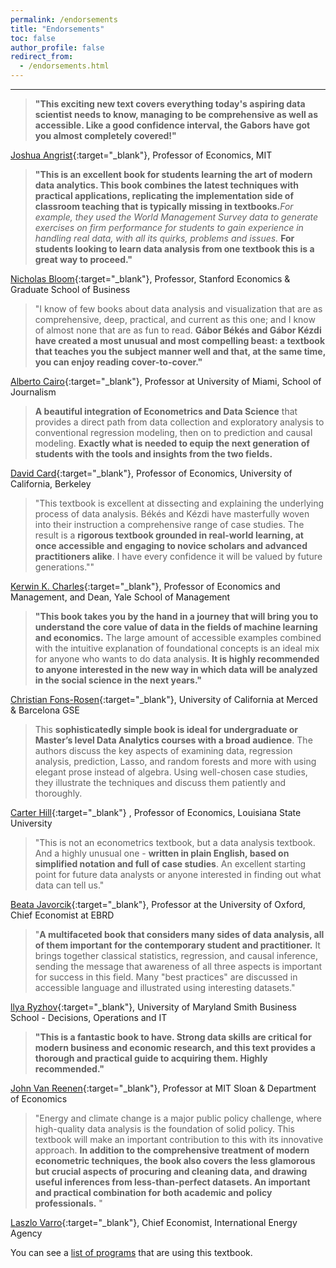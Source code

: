 ```yaml
---
permalink: /endorsements
title: "Endorsements"
toc: false
author_profile: false
redirect_from:
  - /endorsements.html
---
```

___



>**"This exciting new text covers everything today's aspiring data scientist needs to know, managing to be comprehensive as well as accessible. Like a good confidence interval, the Gabors have got you almost completely covered!"**

[Joshua Angrist](https://economics.mit.edu/faculty/angrist){:target="_blank"}, Professor of Economics, MIT


>**"This is an excellent book for students learning the art of modern data analytics. This book combines the latest techniques with practical applications, replicating the implementation side of classroom teaching that is typically missing in textbooks.**_For example, they used the World Management Survey data to generate exercises on firm performance for students to gain experience in handling real data, with all its quirks, problems and issues._ **For students looking to learn data analysis from one textbook this is a great way to proceed."**

[Nicholas Bloom](https://nbloom.people.stanford.edu){:target="_blank"}, Professor, Stanford Economics & Graduate School of Business


>"I know of few books about data analysis and visualization that are as comprehensive, deep, practical, and current as this one; and I know of almost none that are as fun to read. **Gábor Békés and Gábor Kézdi have created a most unusual and most compelling beast: a textbook that teaches you the subject manner well and that, at the same time, you can enjoy reading cover-to-cover."**   

[Alberto Cairo](http://albertocairo.com){:target="_blank"}, Professor at University of Miami, School of Journalism




>**A beautiful integration of Econometrics and Data Science** that provides a direct path from data collection and exploratory analysis to conventional regression modeling, then on to prediction and causal modeling. **Exactly what is needed to equip the next generation of students with the tools and insights from the two fields.**  

[David Card](https://davidcard.berkeley.edu/){:target="_blank"}, Professor of Economics, University of California, Berkeley



>"This textbook is excellent at dissecting and explaining the underlying process of data analysis. Békés and Kézdi have masterfully woven into their instruction a comprehensive range of case studies. The result is a **rigorous textbook grounded in real-world learning, at once accessible and engaging to novice scholars and advanced practitioners alike**. I have every confidence it will be valued by future generations.""

[Kerwin K. Charles](https://som.yale.edu/faculty/kerwin-k-charles){:target="_blank"}, Professor of Economics and Management, and Dean, Yale School of Management



>**"This book takes you by the hand in a journey that will bring you to understand the core value of data in the fields of machine learning and economics.** The large amount of accessible examples combined with the intuitive explanation of foundational concepts is an ideal mix for anyone who wants to do data analysis. **It is highly recommended to anyone interested in the new way in which data will be analyzed in the social science in the next years."**   

[Christian Fons-Rosen](https://sites.google.com/site/cfonsrosen/){:target="_blank"}, University of California at Merced & Barcelona GSE



>This **sophisticatedly simple book is ideal for undergraduate or Master’s level Data Analytics courses with a broad audience**. The authors discuss the key aspects of examining data, regression analysis, prediction, Lasso, and random forests and more with using elegant prose instead of algebra. Using well-chosen case studies, they illustrate the techniques and discuss them patiently and thoroughly.  

[Carter Hill](http://www.rcarterhill.com/){:target="_blank"} , Professor of Economics, Louisiana State University




>"This is not an econometrics textbook, but a data analysis textbook.  And a highly unusual one - **written in plain English, based on simplified notation and full of case studies**. An excellent starting point for future data analysts or anyone interested in finding out what data can tell us."  

[Beata Javorcik](https://www.economics.ox.ac.uk/faculty/beata-javorcik){:target="_blank"},  Professor at the University of Oxford, Chief Economist at EBRD




>"**A multifaceted book that considers many sides of data analysis, all of them important for the contemporary student and practitioner.** It brings together classical statistics, regression, and causal inference, sending the message that awareness of all three aspects is important for success in this field. Many "best practices" are discussed in accessible language and illustrated using interesting datasets."   

[llya Ryzhov](https://scholar.rhsmith.umd.edu/iryzhov/home?destination=home){:target="_blank"}, University of Maryland Smith Business School - Decisions, Operations and IT



>**"This is a fantastic book to have. Strong data skills are critical for modern business and economic research, and this text provides a thorough and practical guide to acquiring them. Highly recommended."**  

[John Van Reenen](https://mitmgmtfaculty.mit.edu/jvanreenen/){:target="_blank"}, Professor at MIT Sloan & Department of Economics





>"Energy and climate change is a major public policy challenge, where high-quality data analysis is the foundation of solid policy. This textbook will make an important contribution to this with its innovative approach. **In addition to the comprehensive treatment of modern econometric techniques, the book also covers the less glamorous but crucial aspects of procuring and cleaning data, and drawing useful inferences from less-than-perfect datasets.  An important and practical combination for both academic and policy professionals.** "

[Laszlo Varro](https://www.iea.org/authors/laszlo-varro){:target="_blank"}, Chief Economist, International Energy Agency




You can see a [list of programs](/courses-using/) that are using this textbook.

